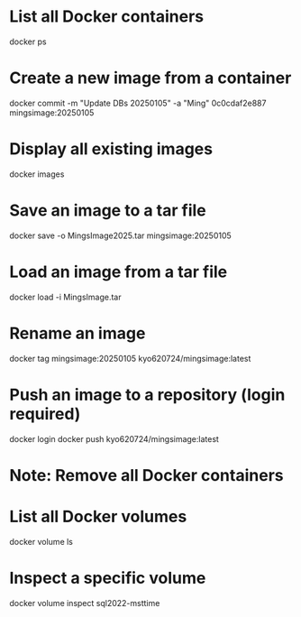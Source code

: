 # List all Docker containers
docker ps

# Create a new image from a container
docker commit -m "Update DBs 20250105" -a "Ming" 0c0cdaf2e887 mingsimage:20250105

# Display all existing images
docker images

# Save an image to a tar file
docker save -o MingsImage2025.tar mingsimage:20250105

# Load an image from a tar file
docker load -i MingsImage.tar

# Rename an image
docker tag mingsimage:20250105 kyo620724/mingsimage:latest

# Push an image to a repository (login required)
docker login
docker push kyo620724/mingsimage:latest

# Note: Remove all Docker containers
<!-- docker rm $(docker ps -a -q) -->

# List all Docker volumes
docker volume ls

# Inspect a specific volume
docker volume inspect sql2022-msttime